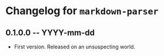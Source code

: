 # Changelog for `markdown-parser`

## 0.1.0.0 -- YYYY-mm-dd

* First version. Released on an unsuspecting world. 